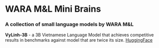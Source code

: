 # WARA M&L Mini Brains

### A collection of small language models by WARA M&L

**VyLinh-3B** - a 3B Vietnamese Language Model that achieves competitive results in benchmarks against model that are twice its size. [HuggingFace](https://huggingface.co/waraml/ViLinh-3B)
